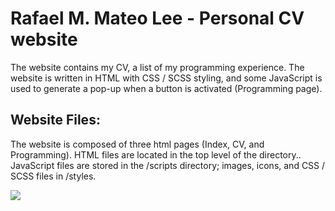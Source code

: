 # Rafael M. Mateo Lee - Personal CV website

The website contains my CV, a list of my programming experience. The website is written in HTML with CSS / SCSS styling, and some JavaScript is used to generate a pop-up when a button is activated (Programming page).

## Website Files:

The website is composed of three html pages (Index, CV, and Programming). HTML files are located in the top level of the directory.. JavaScript files are stored in the /scripts directory; images, icons, and CSS / SCSS files in /styles.

![](https://user-images.githubusercontent.com/62458624/93011442-592ede80-f564-11ea-8f1b-f2ca1127def6.png)

